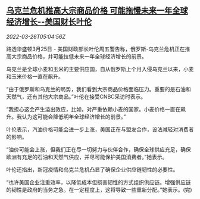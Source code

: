 <!--1648272663000-->
[乌克兰危机推高大宗商品价格 可能拖慢未来一年全球经济增长--美国财长叶伦](https://cn.reuters.com/article/us-yellen-ukraine-commodities-0326-idCNKCS2LN04Q)
------

<div><i>2022-03-26T05:04:56Z</i></div><p>路透华盛顿3月25日 - 美国财政部长叶伦周五警告称，俄罗斯-乌克兰危机正在推高大宗商品价格，并可能拉低未来一年全球经济增长的前景。</p><p>乌克兰是全球小麦和玉米的主要供应国，自从俄罗斯上个月入侵乌克兰以来，小麦和玉米价格一直在飙升。</p><p>“由于俄罗斯和乌克兰的局势，我们看到大宗商品价格面临压力。重要的是石油和天然气，还有其他大宗商品。”叶伦在接受CNBC采访时表示。</p><p>“我担心这会产生溢出效应，比如，对严重依赖小麦的国家。小麦价格一直在飙升。我认为这可能会降低明年全球经济增长的前景。”</p><p>叶伦表示，汽油价格可能会进一步上涨，美国正在与盟友合作，设法减轻对消费者的影响。</p><p>“油价可能会上涨，但我们正在尽一切努力与伙伴合作，确保全球供应充足，确保欧洲有充足的石油和天然气供应，并尽可能保护美国消费者。”她表示。</p><p>叶伦还指出，新冠疫情和乌克兰危机凸显了确保企业供应链韧性的必要性。</p><p>“也许美国企业注重效率，以降低成本但损害韧性的方式组织供应链。增强供应链的韧性是政府的当务之急。在一定程度上，这将导致一些重新分配。”她表示。(完)</p>

